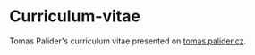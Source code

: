 # Curriculum-vitae
Tomas Palider's curriculum vitae presented on  [tomas.palider.cz](https://tomas.palider.cz).